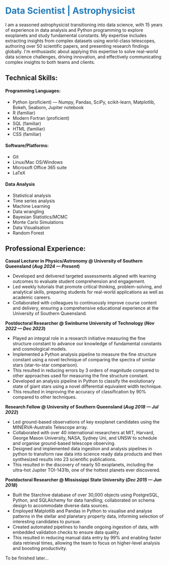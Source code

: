 <h1 style="color:#267CB9;">Data Scientist | Astrophysicist</h1>

<p class="summary">
I am a seasoned astrophysicist transitioning into data science, with 15 years of experience in data analysis and Python programming to explore exoplanets and study fundamental constants. My expertise includes extracting insights from complex datasets using world-class telescopes, authoring over 50 scientific papers, and presenting research findings globally. I'm enthusiastic about applying this expertise to solve real-world data science challenges, driving innovation, and effectively communicating complex insights to both teams and clients.
</p>

## Technical Skills:
#### Programming Languages:
- Python (proficient) — Numpy, Pandas, SciPy, scikit-learn, Matplotlib, Bokeh, Seaborn, Jupiter notebook
- R (familiar)
- Modern Fortran (proficient)
- SQL (familiar)
- HTML (familiar)
- CSS (familiar)

#### Software/Platforms:
- Git
- Linux/Mac OS/Windows
- Microsoft Office 365 suite
- LaTeX

#### Data Analysis
- Statistical analysis
- Time series analysis
- Machine Learning
- Data wrangling
- Bayesian Statistics/MCMC
- Monte Carlo Simulations
- Data Visualisation
- Random Forest

## Professional Experience:
**Casual Lecturer in Physics/Astronomy @ University of Southern Queensland (_Aug 2024 — Present_)**
- Developed and delivered targeted assessments aligned with learning outcomes to evaluate student comprehension and engagement.
- Led weekly tutorials that promote critical thinking, problem-solving, and analytical skills, preparing students for real-world applications as well as academic careers.
- Collaborated with colleagues to continuously improve course content and delivery, ensuring a comprehensive educational experience at the University of Southern Queensland.

**Postdoctoral Researcher @ Swinburne University of Technology (_Nov 2022 — Dec 2023_)**
- Played an integral role in a research initiative measuring the fine structure constant to advance our knowledge of fundamental constants and cosmological models.
- Implemented a Python analysis pipeline to measure the fine structure constant using a novel technique of comparing the spectra of similar stars (star-to-star comparison).
- This resulted in reducing errors by 3 orders of magnitude compared to other approaches used for measuring the fine structure constant.
- Developed an analysis pipeline in Python to classify the evolutionary state of giant stars using a novel differential equivalent width technique.
- This resulted in improving the accuracy of classification by 90% compared to other techniques.

**Research Fellow @ University of Southern Queensland (_Aug 2018 — Jul 2022_)**
- Led ground-based observations of key exoplanet candidates using the MINERVA-Australis Telescope array.
- Collaborated with over 40 international researchers at MIT, Harvard, George Mason University, NASA, Sydney Uni, and UNSW to schedule and organise ground-based telescope observing.
- Designed and implemented data ingestion and analysis pipelines in python to transform raw data into science ready data products and then synthesized results into 23 scientific publications.
- This resulted in the discovery of nearly 50 exoplanets, including the ultra-hot Jupiter TOI-1431b, one of the hottest planets ever discovered.

**Postdoctoral Researcher @ Mississippi State University (_Dec 2015 — Jun 2018_)**
- Built the Starchive database of over 30,000 objects using PostgreSQL, Python, and SQLAlchemy for data handling; collaborated on schema design to accommodate diverse data sources.
- Employed Matplotlib and Pandas in Python to visualise and analyse patterns in the stellar and planetary property data, informing selection of interesting candidates to pursue.
- Created automated pipelines to handle ongoing ingestion of data, with embedded validation checks to ensure data quality.
- This resulted in reducing manual data entry by 99% and enabling faster data retrieval times, allowing the team to focus on higher-level analysis and boosting productivity.


To be finished later...

